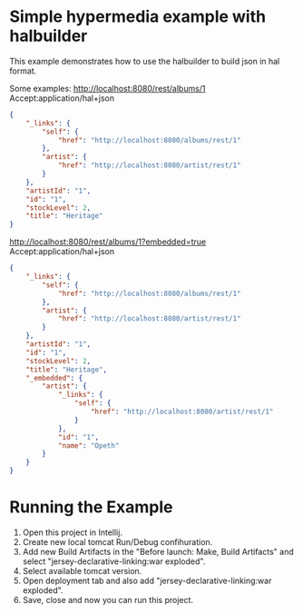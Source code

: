 # Simple hypermedia example with halbuilder

This example demonstrates how to use the halbuilder to build json in hal format.

Some examples:
<http://localhost:8080/rest/albums/1> Accept:application/hal+json
```json
{
    "_links": {
        "self": {
            "href": "http://localhost:8080/albums/rest/1"
        },
        "artist": {
            "href": "http://localhost:8080/artist/rest/1"
        }
    },
    "artistId": "1",
    "id": "1",
    "stockLevel": 2,
    "title": "Heritage"
}
```

<http://localhost:8080/rest/albums/1?embedded=true> Accept:application/hal+json

```json
{
    "_links": {
        "self": {
            "href": "http://localhost:8080/albums/rest/1"
        },
        "artist": {
            "href": "http://localhost:8080/artist/rest/1"
        }
    },
    "artistId": "1",
    "id": "1",
    "stockLevel": 2,
    "title": "Heritage",
    "_embedded": {
        "artist": {
            "_links": {
                "self": {
                    "href": "http://localhost:8080/artist/rest/1"
                }
            },
            "id": "1",
            "name": "Opeth"
        }
    }
}
```
# Running the Example

1. Open this project in Intellij.
2. Create new local tomcat Run/Debug confihuration.
3. Add new Build Artifacts in the "Before launch: Make, Build Artifacts"  and select "jersey-declarative-linking:war exploded".
5. Select available tomcat version.
6. Open deployment tab and also add "jersey-declarative-linking:war exploded".
7. Save, close and now you can run this project.
